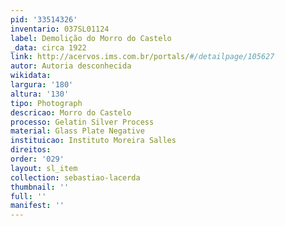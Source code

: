```yaml
---
pid: '33514326'
inventario: 037SL01124
label: Demolição do Morro do Castelo
_data: circa 1922
link: http://acervos.ims.com.br/portals/#/detailpage/105627
autor: Autoria desconhecida
wikidata: 
largura: '180'
altura: '130'
tipo: Photograph
descricao: Morro do Castelo
processo: Gelatin Silver Process
material: Glass Plate Negative
instituicao: Instituto Moreira Salles
direitos: 
order: '029'
layout: sl_item
collection: sebastiao-lacerda
thumbnail: ''
full: ''
manifest: ''
---
```

